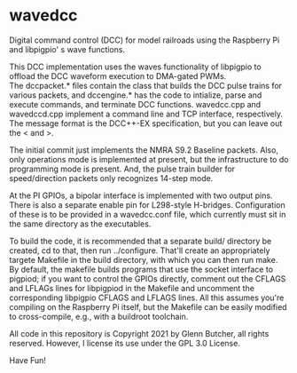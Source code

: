 # wavedcc
Digital command control (DCC) for model railroads using the Raspberry Pi and libpigpio' s wave functions.

This DCC implementation uses the waves functionality of libpigpio to offload the DCC waveform execution to DMA-gated PWMs.  
The dccpacket.* files contain the class that builds the DCC pulse trains for various packets, and dccengine.* has the code 
to intialize, parse and execute commands, and terminate DCC functions.  wavedcc.cpp and wavedccd.cpp implement a command line
and TCP interface, respectively.  The message format is the DCC++-EX specification, but you can leave out the < and >.

The initial commit just implements the NMRA S9.2 Baseline packets.  Also, only operations mode is implemented at present, but
the infrastructure to do programming mode is present.  And, the pulse train builder for speed/direction packets only recognizes 
14-step mode.

At the PI GPIOs, a bipolar interface is implemented with two output pins.  There is also a separate enable pin for L298-style 
H-bridges.  Configuration of these is to be provided in a wavedcc.conf file, which currently must sit in the same directory as
the executables.

To build the code, it is recommended that a separate build/ directory be created, cd to that, then run ../configure.  That'll 
create an appropriately targete Makefile in the build directory, with which you can then run make.  By default, the 
makefile builds programs that use the socket interface to pigpiod; if you want to control the GPIOs directly, comment out
the CFLAGS and LFLAGs lines for libpigpiod in the Makefile and uncomment the corresponding libpigpio CFLAGS and LFLAGS lines.
All this assumes you're compiling on the Raspberry Pi itself, but the Makefile can be easily modified to cross-compile, e.g., 
with a buildroot toolchain.

All code in this repository is Copyright 2021 by Glenn Butcher, all rights reserved.  However, I license its use under the GPL 3.0
License.

Have Fun!
